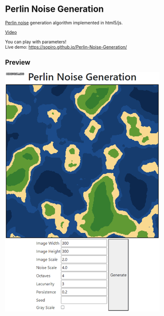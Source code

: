 # Perlin Noise Generation

[Perlin noise](https://en.wikipedia.org/wiki/Perlin_noise) generation algorithm implemented in html5/js.  

[Video](https://youtu.be/CueTiJTNLIk)

You can play with parameters!  
Live demo: https://sopiro.github.io/Perlin-Noise-Generation/  

## Preview
![preview](.github/preview.gif)
